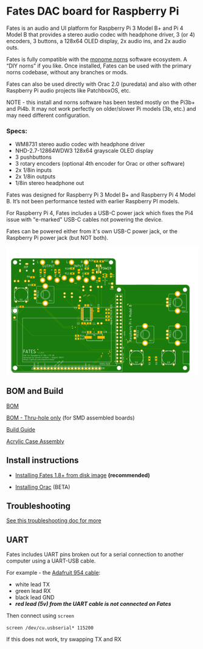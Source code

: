# Fates DAC board for Raspberry Pi

Fates is an audio and UI platform for Raspberry Pi 3 Model B+ and Pi 4 Model B that provides a stereo audio codec with headphone driver, 3 (or 4) encoders, 3 buttons, a 128x64 OLED display, 2x audio ins, and 2x audio outs. 

Fates is fully compatible with the [monome norns](<https://github.com/monome/norns>) software ecosystem. A “DIY norns” if you like. Once installed, Fates can be used with the primary norns codebase, without any branches or mods.

Fates can also be used directly with Orac 2.0 (puredata) and also with other Raspberry Pi audio projects like PatchboxOS, etc.

NOTE - this install and norns software has been tested mostly on the Pi3b+ and Pi4b. It may not work perfectly on older/slower Pi models (3b, etc.) and may need different configuration. 

### Specs:

- WM8731 stereo audio codec with headphone driver
- NHD-2.7-12864WDW3 128x64 grayscale OLED display
- 3 pushbuttons
- 3 rotary encoders (optional 4th encoder for Orac or other software)
- 2x 1/8in inputs
- 2x 1/8in outputs
- 1/8in stereo headphone out

Fates was designed for Raspberry Pi 3 Model B+ and Raspberry Pi 4 Model B. It’s not been performance tested with earlier Raspberry PI models.

For Raspberry Pi 4, Fates includes a USB-C power jack which fixes the Pi4 issue with "e-marked" USB-C cables not powering the device.

Fates can be powered either from it's own USB-C power jack, or the Raspberry Pi power jack (but NOT both).

![<fates pcb top>](<hardware/fates1.8.1_top.png>)

## BOM and Build 

[BOM](hardware/BOM.md)  

[BOM - Thru-hole only](hardware/BOM-thruhole.md)  (for SMD assembled boards)

[Build Guide](hardware/Build.md)

[Acrylic Case Assembly](hardware/AcrylicCase.md)



## Install instructions

- [Installing Fates 1.8+ from disk image](https://github.com/okyeron/fates/blob/master/install/norns/Norns_disk_image_install.md) **(recommended)**  


- [Installing Orac](https://github.com/okyeron/fates/blob/master/install/orac/README.md) (BETA)

## Troubleshooting

[See this troubleshooting doc for more](troubleshooting.md) 


## UART

Fates includes UART pins broken out for a serial connection to another computer using a UART-USB cable.

For example - the [Adafruit 954 cable](https://www.adafruit.com/product/954):
- white lead TX
- green lead RX
- black lead GND
- ***red lead (5v) from the UART cable is not connected on Fates***

Then connect using `screen`

  `screen /dev/cu.usbserial* 115200`

If this does not work, try swapping TX and RX
